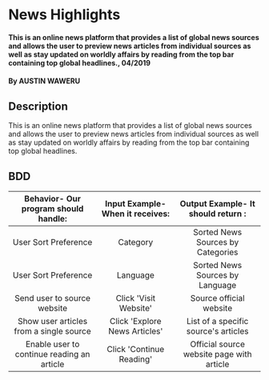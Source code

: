 # News Highlights
#### This is an online news platform that provides a list of global news sources and allows the user to preview news articles from individual sources as well as stay updated on worldly affairs by reading from the top bar containing top global headlines., 04/2019
#### By **AUSTIN WAWERU**
## Description
This is an online news platform that provides a list of global news sources and allows the user to preview news articles from individual sources as well as stay updated on worldly affairs by reading from the top bar containing top global headlines.
## BDD
| Behavior- Our program should handle:       | Input Example- When it receives: | Output Example- It should return        :|
| :----------------------------------------: | :------------------------------: | :----------------------------------------:|
| User Sort Preference                       | Category                         | Sorted News Sources by Categories         |
| User Sort Preference                       | Language                         | Sorted News Sources by Language           |
| Send user to source website                | Click 'Visit Website'            | Source official website                   |
|Show user articles from a single source     | Click 'Explore News Articles'    | List of a specific source's articles      |
| Enable user to continue reading an article | Click 'Continue Reading'         | Official source website page with article |

